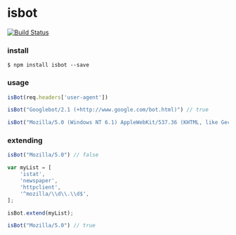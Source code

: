 # isbot

[![Build Status](https://semaphoreci.com/api/v1/projects/b2ac790f-18fc-46d5-8726-2019a62a0996/541851/badge.svg)](https://semaphoreci.com/gorangajic/isbot-2)


### install

```console
$ npm install isbot --save
```

### usage

```js
isBot(req.headers['user-agent'])

isBot("Googlebot/2.1 (+http://www.google.com/bot.html)") // true

isBot("Mozilla/5.0 (Windows NT 6.1) AppleWebKit/537.36 (KHTML, like Gecko) Chrome/41.0.2228.0 Safari/537.36") // false
```

### extending

```js
isBot("Mozilla/5.0") // false

var myList = [
    'istat',
    'newspaper',
    'httpclient',
    '^mozilla/\\d\\.\\d$',
];

isBot.extend(myList);

isBot("Mozilla/5.0") // true
```
